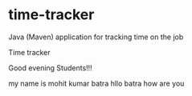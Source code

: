 # time-tracker
Java (Maven) application for tracking time on the job

Time tracker

Good evening Students!!!

my name is mohit kumar batra
hllo batra how are you
